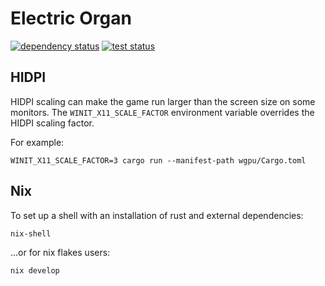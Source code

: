 # Electric Organ

[![dependency status](https://deps.rs/repo/github/gridbugs/electric-organ/status.svg)](https://deps.rs/repo/github/gridbugs/electric-organ)
[![test status](https://github.com/gridbugs/electric-organ/actions/workflows/test.yml/badge.svg)](https://github.com/gridbugs/electric-organ/actions/workflows/test.yml)

## HIDPI

HIDPI scaling can make the game run larger than the screen size on some monitors.
The `WINIT_X11_SCALE_FACTOR` environment variable overrides the HIDPI scaling factor.

For example:
```
WINIT_X11_SCALE_FACTOR=3 cargo run --manifest-path wgpu/Cargo.toml
```

## Nix

To set up a shell with an installation of rust and external dependencies:
```
nix-shell
```
...or for nix flakes users:
```
nix develop
```
